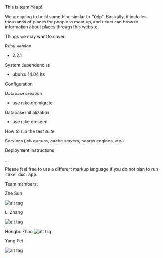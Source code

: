 This is team Yeap!

We are going to build something similar to "Yelp". Basically, it includes thousands of places for people to meet up, and users can browse information about places through this website.


Things we may want to cover:

Ruby version
* 2.2.1

System dependencies
* ubuntu 14.04 lts

Configuration


Database creation
* use rake db:migrate

Database initialization
* use rake db:seed

How to run the test suite

Services (job queues, cache servers, search engines, etc.)

Deployment instructions

...


Please feel free to use a different markup language if you do not plan to run
<tt>rake doc:app</tt>.

Team members:

Zhe Sun

![alt tag](https://cloud.githubusercontent.com/assets/6157306/7097984/03f57aea-df90-11e4-8278-4117e3d90f15.jpg)

Li Zhang

![alt tag](https://cloud.githubusercontent.com/assets/6157306/7098082/ece9abf4-df90-11e4-9844-1b5eb7582666.jpg)

Hongbo Zhao
![alt tag]()

Yang Pei

![alt tag](https://cloud.githubusercontent.com/assets/6157306/7098027/63efd53a-df90-11e4-8c61-c5f35edc105c.jpg)




